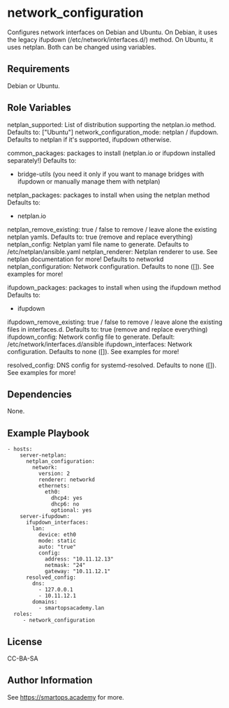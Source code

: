 network_configuration
=========

Configures network interfaces on Debian and Ubuntu.
On Debian, it uses the legacy ifupdown (/etc/network/interfaces.d/) method.
On Ubuntu, it uses netplan.
Both can be changed using variables.

Requirements
------------

Debian or Ubuntu.

Role Variables
--------------

netplan_supported: List of distribution supporting the netplan.io method. Defaults to: ["Ubuntu"]
network_configuration_mode: netplan / ifupdown. Defaults to netplan if it's supported, ifupdown otherwise.

common_packages: packages to install (netplan.io or ifupdown installed separately!)
Defaults to:
  - bridge-utils (you need it only if you want to manage bridges with ifupdown or manually manage them with netplan)

netplan_packages: packages to install when using the netplan method
Defaults to:
  - netplan.io

netplan_remove_existing: true / false to remove / leave alone the existing netplan yamls. Defaults to: true (remove and replace everything)
netplan_config: Netplan yaml file name to generate. Defaults to /etc/netplan/ansible.yaml
netplan_renderer: Netplan renderer to use. See netplan documentation for more! Defaults to networkd
netplan_configuration: Network configuration. Defaults to none ([]). See examples for more!

ifupdown_packages: packages to install when using the ifupdown method
Defaults to:
  - ifupdown

ifupdown_remove_existing: true / false to remove / leave alone the existing files in interfaces.d. Defaults to: true (remove and replace everything)
ifupdown_config: Network config file to generate. Default: /etc/network/interfaces.d/ansible
ifupdown_interfaces: Network configuration. Defaults to none ([]). See examples for more!

resolved_config: DNS config for systemd-resolved. Defaults to none ([]). See examples for more!

Dependencies
------------

None.

Example Playbook
----------------

    - hosts:
        server-netplan:
          netplan_configuration:
            network:
              version: 2
              renderer: networkd
              ethernets:
                eth0:
                  dhcp4: yes
                  dhcp6: no
                  optional: yes
        server-ifupdown:
          ifupdown_interfaces:
            lan:
              device: eth0
              mode: static
              auto: "true"
              config:
                address: "10.11.12.13"
                netmask: "24"
                gateway: "10.11.12.1"
          resolved_config:
            dns:
              - 127.0.0.1
              - 10.11.12.1
            domains:
              - smartopsacademy.lan
      roles:
         - network_configuration

License
-------

CC-BA-SA

Author Information
------------------

See https://smartops.academy for more.
